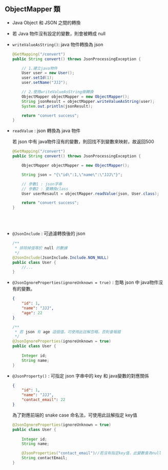 ## ObjectMapper 類
* Java Object 和 JSON 之間的轉換
* 若 Java 物件沒有設定的變數，則會被轉成 null
* `writeValueAsString()`: java 物件轉換為 json

    ```java 
    @GetMapping("/convert")
    public String convert() throws JsonProcessingException {

        // 1.建立java物件
        User user = new User();
        user.setId(1);
        user.setName("JJJ");

        // 2.使用writeValueAsString做轉換
        ObjectMapper objectMapper = new ObjectMapper();
        String jsonResult = objectMapper.writeValueAsString(user);
        System.out.println(jsonResult);

        return "convert success";
    }
    ```

* `readValue` : json 轉換為 java 物件
    
    若 json 中有 java物件沒有的變數，則回找不到變數來映射，故返回500

    ```java
    @GetMapping("/convert")
    public String convert() throws JsonProcessingException {

        ObjectMapper objectMapper = new ObjectMapper();

        String json = "{\"id\":1,\"name\":\"JJJ\"}";

        // 參數1 : json字串
        // 參數2 : 要轉換class
        User userResault = objectMapper.readValue(json, User.class);

        return "convert success";
    }
    ```

<br/>

<br/>

* `@JsonInclude` : 可過濾轉換後的 json

    ```java
    /**
     * 排除掉值等於 null 的數據
     */
    @JsonInclude(JsonInclude.Include.NON_NULL)
    public class User {
        //...
    }
    ```

* `@JsonIgnoreProperties(ignoreUnknown = true)` : 忽略 json 中 java物件沒有的變數。

    ```json
    {
        "id": 1,
        "name": "JJJ",
        "age": 22
    }
    ```

    ```java
    /**
     * 若 json 有 age 這個值，可使用此註解忽略，否則會報錯
     */
    @JsonIgnoreProperties(ignoreUnknown = true)
    public class User {
        
        Integer id;
        String name;
    }
    ```

* `@JsonProperty()` : 可指定 json 字串中的 key 和 java變數的對應關係
    ```json
    {
        "id": 1,
        "name": "JJJ",
        "contact_email": 22
    }
    ```

    為了對應前端的 snake case 命名法，可使用此註解指定 key值

    ```java
    @JsonIgnoreProperties(ignoreUnknown = true)
    public class User {
        
        Integer id;
        String name;

        @JsonProperties("contact_email")//若沒有指定key值，此變數會為null
        String contactEmail;
    }
    ```
